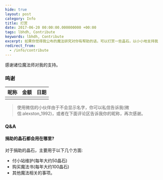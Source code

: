 ```yaml
---
hide: true
layout: post
category: Info
title: 打赏
date: 2017-06-20 00:00:00.000000000 +00:00
tags: lbhdh, Contribute
keywords: lbhdh, Contribute
excerpt: 如果你觉得我公布的魔法研究对你有帮助的话，可以打赏一些晶石，以小小地支持我的魔法研究。将会公布每月的捐赠者名单，记得捐赠后在留言板下面写上您的姓名或者昵称，以及可以在社交网络上找到的链接，以便将您添加到捐赠列表。
redirect_from:
  - /info/contribute
---
```


感谢诸位魔法师对我的支持。

### 鸣谢

|                    昵称                    |   金额    |     日期     |
| :--------------------------------------: | :-----: | :--------: |
|                                 |    | |



>使用微信的小伙伴由于不会显示名字，你可以私信告诉我(微信:alexston_1992)，或者在下面评论区告诉我你的昵称，再次感谢。


### Q&A

#### 捐助的晶石都会用在哪里?

对于捐助的晶石，主要用于以下几个方面:

* 付小站维护(每年大约50晶石)
* 购买魔法书(每年大约100晶石)
* 其他魔法相关的事项。


